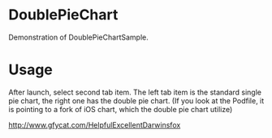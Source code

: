 # DoublePieChart
Demonstration of DoublePieChartSample. 

# Usage
After launch, select second tab item. The left tab item is the standard single pie chart, the right one has the double pie chart. (If you look at the Podfile, it is pointing to a fork of iOS chart, which the double pie chart utilize)

http://www.gfycat.com/HelpfulExcellentDarwinsfox
